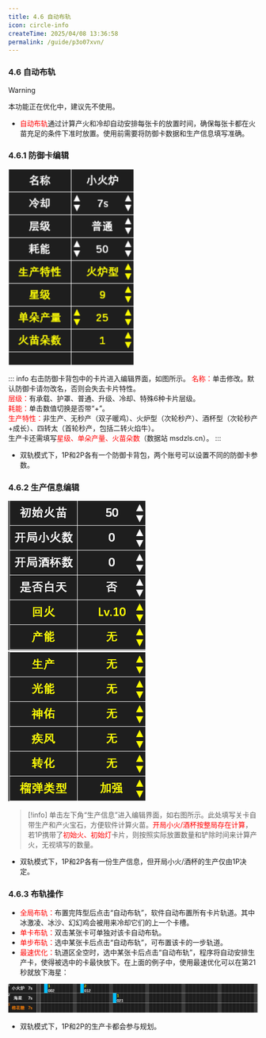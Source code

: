 ```yaml
---
title: 4.6 自动布轨
icon: circle-info
createTime: 2025/04/08 13:36:58
permalink: /guide/p3o07xvn/
---
```


### 4.6 自动布轨

> [!warning]
> 本功能正在优化中，建议先不使用。

- <span style="color: red">自动布轨</span>通过计算产火和冷却自动安排每张卡的放置时间，确保每张卡都在火苗充足的条件下准时放置。使用前需要将防御卡数据和生产信息填写准确。

### 4.6.1 防御卡编辑

![](./picture/4.6.1.1.png)

::: info 右击防御卡背包中的卡片进入编辑界面，如图所示。
<span style="color: red">名称：</span>单击修改。默认防御卡请勿改名，否则会失去卡片特性。<br>
<span style="color: red">层级：</span>有承载、护罩、普通、升级、冷却、特殊6种卡片层级。<br>
<span style="color: red">耗能：</span>单击数值切换是否带“+”。<br>
<span style="color: red">生产特性：</span>非生产、无秒产（双子暖鸡）、火炉型（次轮秒产）、酒杯型（次轮秒产+成长）、四转太（首轮秒产，包括二转火焰牛）。<br>
生产卡还需填写<span style="color: red">星级、单朵产量、火苗朵数</span>（数据站 msdzls.cn）。
:::

- 双轨模式下，1P和2P各有一个防御卡背包，两个账号可以设置不同的防御卡参数。

### 4.6.2 生产信息编辑

![](./picture/4.6.2.1.png) ![](./picture/4.6.2.2.png)

> [!info]
>单击左下角“生产信息”进入编辑界面，如右图所示。此处填写关卡自带生产和产火宝石，方便软件计算火苗。<span style="color: red">开局小火/酒杯按整局存在计算</span>，若1P携带了<span style="color: red">初始火、初始灯</span>卡片，则按照实际放置数量和铲除时间来计算产火，无视填写的数量。

- 双轨模式下，1P和2P各有一份生产信息，但开局小火/酒杯的生产仅由1P决定。

### 4.6.3 布轨操作

- <span style="color: red">全局布轨：</span>布置完阵型后点击“自动布轨”，软件自动布置所有卡片轨道。其中冰激凌、冰沙、幻幻鸡会被用来冷却它们的上一个卡槽。
- <span style="color: red">单卡布轨：</span>双击某张卡可单独对该卡自动布轨。
- <span style="color: red">单步布轨：</span>选中某张卡后点击“自动布轨”，可布置该卡的一步轨道。
- <span style="color: red">最速优化：</span>轨道区全空时，选中某张卡后点击“自动布轨”，程序将自动安排生产卡，使得被选中的卡最快放下。在上面的例子中，使用最速优化可以在第21秒就放下海星：

![](./picture/4.6.3.1.png)

- 双轨模式下，1P和2P的生产卡都会参与规划。
